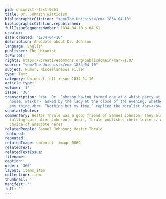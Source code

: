 ```yaml
---
pid: unionist--text-0361
title: Dr. Johnson witticism
bibliographicCitation: "<em>The Unionist</em> 1834-04-10"
bibliographicCitation.republished: 
fullIssueSequenceNumber: 1834-04-10 p.04.61
creator: 
date.created: '1834-04-10'
description: Anecdote about Dr. Johnson
language: English
publisher: The Unionist
IsPartOf: 
rights: https://creativecommons.org/publicdomain/mark/1.0/
source: "<em>The Unionist</em> 1834-04-10"
subject: Humor; Miscellaneous Filler
type: Text
category: Unionist full issue 1834-04-10
article.type: 
volume: '1'
issue: '36'
transcription: "<p>  Dr. Johnson having formed one at a whist party at Mrs. Thrale’s
  house, was<br>  asked by the lady at the close of the evening, whether he had lost
  any thing.<br>  “Nothing but my time,” replied the moralist.<br></p><p></p>"
scholarlyNotes: 
commentary: Hester Thrale was a good friend of Samuel Johnson; they also had a famous
  falling-out; after Johnson's death, Thrale published their letters. An interesting
  choice of anecdote here!
relatedPeople: Samuel Johnson; Hester Thrale
featured: 
repeated: 
relatedImage: unionist--image-0069
relatedText: 
relatedTextIssue: 
filename: 
caption: 
order: '360'
layout: items_item
collection: items
thumbnail: ''
manifest: ''
full: ''
---
```

